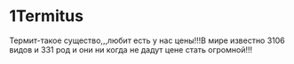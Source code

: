 # 1Termitus
Термит-такое существо,,,любит есть у нас цены!!!В мире известно 3106 видов и 331 род  и они ни когда не дадут цене стать огромной!!!
